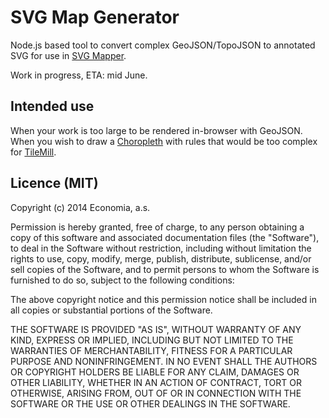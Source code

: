# SVG Map Generator

Node.js based tool to convert complex GeoJSON/TopoJSON to annotated SVG for use in [SVG Mapper](https://github.com/economia/svg-mapper).

Work in progress, ETA: mid June.

## Intended use

When your work is too large to be rendered in-browser with GeoJSON. When you wish to draw a [Choropleth](http://en.wikipedia.org/wiki/Choropleth_map) with rules that would be too complex for [TileMill](https://www.mapbox.com/tilemill/).

## Licence (MIT)
Copyright (c) 2014 Economia, a.s.

Permission is hereby granted, free of charge, to any person
obtaining a copy of this software and associated documentation
files (the "Software"), to deal in the Software without
restriction, including without limitation the rights to use,
copy, modify, merge, publish, distribute, sublicense, and/or sell
copies of the Software, and to permit persons to whom the
Software is furnished to do so, subject to the following
conditions:

The above copyright notice and this permission notice shall be
included in all copies or substantial portions of the Software.

THE SOFTWARE IS PROVIDED "AS IS", WITHOUT WARRANTY OF ANY KIND,
EXPRESS OR IMPLIED, INCLUDING BUT NOT LIMITED TO THE WARRANTIES
OF MERCHANTABILITY, FITNESS FOR A PARTICULAR PURPOSE AND
NONINFRINGEMENT. IN NO EVENT SHALL THE AUTHORS OR COPYRIGHT
HOLDERS BE LIABLE FOR ANY CLAIM, DAMAGES OR OTHER LIABILITY,
WHETHER IN AN ACTION OF CONTRACT, TORT OR OTHERWISE, ARISING
FROM, OUT OF OR IN CONNECTION WITH THE SOFTWARE OR THE USE OR
OTHER DEALINGS IN THE SOFTWARE.
